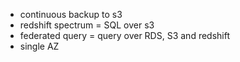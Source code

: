 - continuous backup to s3
- redshift spectrum = SQL over s3
- federated query = query over RDS, S3 and redshift
- single AZ